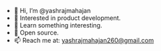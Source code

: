 - 👋 Hi, I’m @yashrajmahajan
- 👀 Interested in product development.
- 🌱 Learn something interesting.
- 💞️ Open source.
- 📫 Reach me at: yashrajmahajan260@gmail.com

